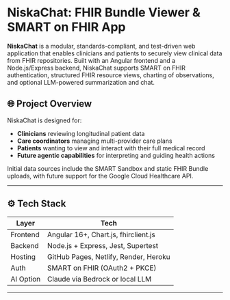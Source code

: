 # NiskaChat: FHIR Bundle Viewer & SMART on FHIR App

**NiskaChat** is a modular, standards-compliant, and test-driven web application that enables clinicians and patients to securely view clinical data from FHIR repositories. Built with an Angular frontend and a Node.js/Express backend, NiskaChat supports SMART on FHIR authentication, structured FHIR resource views, charting of observations, and optional LLM-powered summarization and chat.

## 🌐 Project Overview

NiskaChat is designed for:

- **Clinicians** reviewing longitudinal patient data
- **Care coordinators** managing multi-provider care plans
- **Patients** wanting to view and interact with their full medical record
- **Future agentic capabilities** for interpreting and guiding health actions

Initial data sources include the SMART Sandbox and static FHIR Bundle uploads, with future support for the Google Cloud Healthcare API.

---

## ⚙️ Tech Stack

| Layer     | Tech                                  |
| --------- | ------------------------------------- |
| Frontend  | Angular 16+, Chart.js, fhirclient.js  |
| Backend   | Node.js + Express, Jest, Supertest    |
| Hosting   | GitHub Pages, Netlify, Render, Heroku |
| Auth      | SMART on FHIR (OAuth2 + PKCE)         |
| AI Option | Claude via Bedrock or local LLM       |

---

## 🔐 Key Features

- SMART on FHIR OAuth2 login (with PKCE)
- Patient summary: demographics, identifiers
- Views for Conditions, Medications, Observations
- Time-series charts for labs and vitals
- Optional LLM-powered summarization and chat
- Upload and parse static FHIR Bundles in test mode
- Secure backend token handling + proxy (optional)

---

## ✅ Success Criteria

| Metric                          | Target                      |
| ------------------------------- | --------------------------- |
| Time to patient view post-login | < 10 seconds                |
| Resource parsing accuracy       | 100% by `resourceType`      |
| Compatibility                   | SMART R4, GCP FHIR          |
| Security                        | Server-side session storage |
| LLM cost per summary (optional) | <$0.10                      |

---

## 🚧 Development Phases (TDD)

Development is organized into clear test-driven phases, including:

1. **Project scaffolding**
2. **SMART OAuth2 backend**
3. **FHIR context handling**
4. **Patient summary**
5. **Condition list**
6. **Observation charting**
7. **Medication list**
8. **Static FHIR Bundle support**
9. **FHIR proxy backend (optional)**
10. **LLM summarization plugin (optional)**
11. **Deployment + integration testing**
12. **Chat UI (initial + with pre-set topics)**

> Each phase includes: test case definition → implementation → CI validation → PR merge

📄 [View the full PRD here](./docs/PRD.md)

---

## 🚀 Getting Started

### Prerequisites

- Node.js 18+
- Angular CLI
- Git

### Setup

```bash
# Clone the repo
git clone https://github.com/your-org/niska-chat.git
cd niska-chat

# Install dependencies
npm install

# Run backend
cd backend
npm install
npm run dev

# Set environment variables (update values for production)
export SESSION_SECRET="replace-this"
export CORS_ORIGINS="http://localhost:4200"
# For multiple origins use a comma separated list, e.g.:
# export CORS_ORIGINS="http://localhost:4200,https://other.example"
# The server will only set `Access-Control-Allow-Origin` when the
# request origin matches one of the allowed values.

# For production deployments, configure a persistent session store such as Redis
# instead of the default in-memory store used in development.

# Run frontend
cd ../frontend
npm install
ng serve
```
